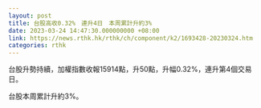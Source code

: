 ```yaml
---
layout: post
title: 台股高收0.32%　連升4日　本周累計升約3%
date: 2023-03-24 14:47:30.000000000 +08:00
link: https://news.rthk.hk/rthk/ch/component/k2/1693428-20230324.htm
categories: rthk
---
```


台股升勢持續，加權指數收報15914點，升50點，升幅0.32%，連升第4個交易日。

台股本周累計升約3%。
